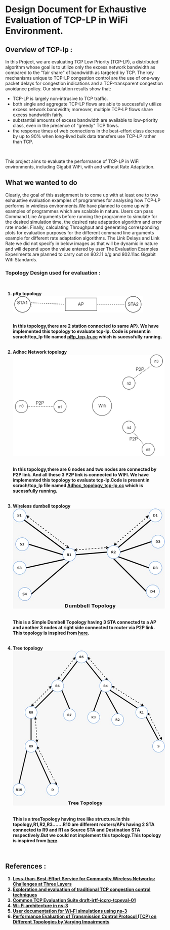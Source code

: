 # Design Document for Exhaustive Evaluation of TCP-LP in WiFi Environment.


## Overview of TCP-lp :

<p> 
  In this Project, we are evaluating TCP Low Priority (TCP-LP), a distributed algorithm whose goal is to utilize only the excess network bandwidth as compared to the "fair share" of bandwidth as targeted by TCP. The key mechanisms unique to TCP-LP congestion control are the use of one-way packet delays for congestion indications and a TCP-transparent congestion avoidance policy. Our simulation results show that: 
  <ul>
    <li>TCP-LP is largely non-intrusive to TCP traffic.</li>
    <li>both single and aggregate TCP-LP flows are able to successfully utilize excess network bandwidth;
       moreover, multiple TCP-LP flows share excess bandwidth fairly.
    <li> substantial amounts of excess bandwidth are available to low-priority class, even in the presence of "greedy" TCP flows.</li>
     <li> the response times of web connections in the best-effort class decrease by up to 90% when long-lived bulk data transfers use TCP-LP rather than TCP.</li>
     </ul>
  
</p>

<br />

<p>
  This project aims to evaluate the performance of TCP-LP in WiFi environments, including Gigabit WiFi, with and without Rate Adaptation.
</p>



## What we wanted to do

Clearly, the goal of this assignment is to come up with at least one to two exhaustive evaluation examples of programmes for analysing how TCP-LP performs in wireless environments.We have planned to come up with examples of programmes which are scalable in nature. Users can pass Command Line Arguments before running the programme to simulate for the desired simulation time, the desired rate adaptation algorithm and error rate model.
Finally, calculating Throughput and generating corresponding plots for evaluation purposes for the different command line arguments example for different rate adaptation algorithms.
The Link Delays and Link Rate we did not specify in below images as that will be dynamic in nature and will depend upon the value entered by user
The Evaluation Examples Experiments are planned to carry out on 802.11 b/g and 802.11ac Gigabit Wifi Standards.
<b r/>

### Topology Design used for evaluation :
 
 <p>


  
</p>

<br />

<ol>
  <li> pRp topology  <br /> 
    <img src = "https://github.com/Vivekumar3110/TCP-LP-in-WiFi-environment/blob/tcp_lp/Topology-images/pRp.png"> <br /> 
    <br />
    <p>In this topology,there are 2 station connected to same AP).
      <b>We have implemented this topology to evaluate tcp-lp. Code is present in scrach/tcp_lp file named <a href="https://github.com/Vivekumar3110/TCP-LP-in-WiFi-environment/blob/tcp_lp/scratch/tcp_lp/pRp_tcp-lp.cc">pRp_tcp-lp.cc</a>  which is sucessfully running.</b> 
    </p>
    <br />
  </li>
  <li> Adhoc Network topology  <br /> 
    <img src = "https://github.com/Vivekumar3110/TCP-LP-in-WiFi-environment/blob/tcp_lp/Topology-images/Ad-Hoc%20Network.drawio.png"> <br /> 
    <br />
    <p>In this topology,there are 6 nodes and two nodes are connected by  P2P link. And all these 3 P2P link is connected to WIFI.
      <b>We have implemented this topology to evaluate tcp-lp.Code is present in scrach/tcp_lp file named <a href="https://github.com/Vivekumar3110/TCP-LP-in-WiFi-environment/blob/tcp_lp/scratch/tcp_lp/adhoc_topology_tcp-lp.cc">Adhoc_topology_tcp-lp.cc</a> which is sucessfully running.</b> 
    </p>
    <br />
  </li>
  
      
  <li> Wireless dumbell topology  <br /> 
    <img src = "https://github.com/Vivekumar3110/TCP-LP-in-WiFi-environment/blob/tcp_lp/Topology-images/dumbell.jpeg"> <br /> 
    <br />
    <p>This is a Simple Dumbell Topology having 3 STA connected to a AP and another 3 nodes  at right side  connected to router via P2P link. This topology is inspired from <a href="https://datatracker.ietf.org/doc/html/draft-irtf-iccrg-tcpeval">here</a>.
    </p>
    <br />
  </li>
  <li> Tree topology  <br /> 
    <img src = "https://github.com/Vivekumar3110/TCP-LP-in-WiFi-environment/blob/tcp_lp/Topology-images/tree.jpeg"> <br /> 
    <br />
    <p>This is a treeTopology having tree like structure.In this topology,R1,R2,R3.......R10 are different routers/APs  having 2 STA connected to R9 and R1 as Source STA and Destination STA respectively.But we could not implement this topology.This topology is inspired from <a href="https://www.ijert.org/research/performance-evaluation-of-transmission-control-protocol-tcp-on-different-topologies-by-varying-impairments-IJERTCONV5IS20007.pdf">here</a>.
    </p>
    <br />
  </li>
 </ol>






## References :

<ol>
  <li> <a href="http://ieeexplore.ieee.org/document/6814737/"> Less-than-Best-Effort Service for Community Wireless Networks: Challenges at Three Layers </a>  </li>
  <li> <a href="https://www.researchgate.net/publication/257517254_Exploration_and_evaluation_of_traditional_TCP_congestion_control_techniques" > Exploration and evaluation of traditional TCP congestion control techniques </a>  </li>
  <li> <a href="https://datatracker.ietf.org/doc/html/draft-irtf-iccrg-tcpeval"> Common TCP Evaluation Suite draft-irtf-iccrg-tcpeval-01 </a> </li>
  <li> <a href="https://www.nsnam.org/docs/models/html/wifi-design.html"> Wi-Fi architecture in ns-3 </a> </li>
  <li> <a href="https://www.nsnam.org/docs/models/html/wifi-user.html"> User documentation for Wi-Fi simulations using ns-3 </a> </li>
  <li> <a href="https://www.ijert.org/performance-evaluation-of-transmission-control-protocol-tcp-on-different-topologies-by-varying-impairments"> Performance Evaluation of Transmission Control Protocol (TCP) on Different Topologies by Varying Impairments </a> </li>
</ol>

